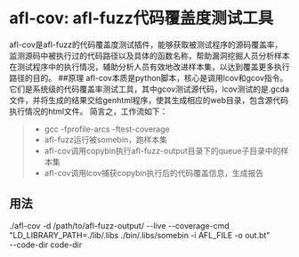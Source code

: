 # afl-cov: afl-fuzz代码覆盖度测试工具
afl-cov是afl-fuzz的代码覆盖度测试插件，能够获取被测试程序的源码覆盖率，监测源码中被执行过的代码路径以及具体的函数名称，帮助漏洞挖掘人员分析样本在测试程序中的执行情况，辅助分析人员有效地改进样本集，以达到覆盖更多执行路径的目的。
##原理
afl-cov本质是python脚本，核心是调用lcov和gcov指令。它们是系统级的代码覆盖率测试工具，其中gcov测试源代码，lcov测试的是.gcda文件，并将生成的结果交给genhtml程序，使其生成相应的web目录，包含源代码执行情况的html文件。
简言之，工作流如下：
> * gcc -fprofile-arcs -ftest-coverage 
> * afl-fuzz运行被somebin，跑样本集
> * afl-cov调用copybin执行afl-fuzz-output目录下的queue子目录中的样本集
> * afl-cov调用lcov捕获copybin执行后的代码覆盖信息，生成报告
## 用法
./afl-cov -d /path/to/afl-fuzz-output/ --live --coverage-cmd \
"LD_LIBRARY_PATH=./lib/.libs ./bin/.libs/somebin -i AFL_FILE -o out.bt" \
--code-dir code-dir
